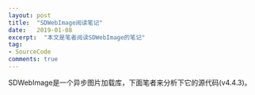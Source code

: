```yaml
---
layout: post
title:  "SDWebImage阅读笔记"
date:   2019-01-08
excerpt:  "本文是笔者阅读SDWebImage的笔记"
tag:
- SourceCode
comments: true
---
```


SDWebImage是一个异步图片加载库，下面笔者来分析下它的源代码(v4.4.3)。